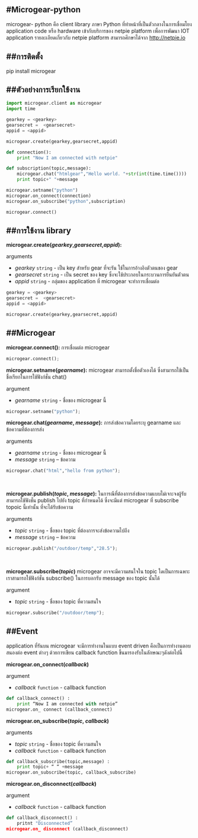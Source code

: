 #Microgear-python
-----------
microgear- python คือ client library ภาษา Python  ที่ทำหน้าที่เป็นตัวกลางในการเชื่อมโยง application code หรือ hardware เข้ากับบริการของ netpie platform เพื่อการพัฒนา IOT application รายละเอียดเกี่ยวกับ netpie platform สามารถศึกษาได้จาก http://netpie.io



##การติดตั้ง
-----------
pip install microgear



##ตัวอย่างการเรียกใช้งาน
-----------
```python
import microgear.client as microgear
import time

gearkey = <gearkey>
gearsecret =  <gearsecret>
appid = <appid>

microgear.create(gearkey,gearsecret,appid)

def connection():
	print "Now I am connected with netpie"

def subscription(topic,message):
	microgear.chat("htmlgear","Hello world. "+str(int(time.time())))
	print topic+" "+message

microgear.setname("python")
microgear.on_connect(connection)
microgear.on_subscribe("python",subscription)

microgear.connect()
```



##การใช้งาน library
------------
**microgear.create(*gearkey*,*gearsecret*,*appid*):**

arguments

 * *gearkey* `string` - เป็น key สำหรับ gear ที่จะรัน ใช้ในการอ้างอิงตัวตนของ gear
 * *gearsecret* `string` - เป็น secret ของ key ซึ่งจะใช้ประกอบในกระบวนการยืนยันตัวตน
 * *appid* `string` - กลุ่มของ application ที่ microgear จะทำการเชื่อมต่อ

```python
gearkey = <gearkey>
gearsecret =  <gearsecret>
appid = <appid>

microgear.create(gearkey,gearsecret,appid)
```




##Microgear
---------------

**microgear.connect():** การเชื่อมต่อ microgear

```python
microgear.connect();
```







**microgear.setname(*gearname*):** microgear สามารถตั้งชื่อตัวเองได้ ซึ่งสามารถใช้เป็นชื่อเรียกในการใช้ฟังก์ชั่น chat()

argument

* *gearname* `string` - ชื่อของ microgear นี้








```python
microgear.setname("python");
```

**microgear.chat(*gearname*, *message*):** การส่งข้อความโดยระบุ gearname และข้อความที่ต้องการส่ง

arguments

* *gearname* `string` - ชื่อของ microgear นี้
* *message* `string` – ข้อความ

```python
microgear.chat("html","hello from python");
```


<br data-effect="nomal"/>




**microgear.publish(*topic*, *message*):** ในการณีที่ต้องการส่งข้อความแบบไม่เจาะจงผู้รับ สามารถใช้ฟังชั่น publish ไปยัง topic ที่กำหนดได้ ซึ่งจะมีแต่ microgear ที่ subscribe topoic นี้เท่านั้น ที่จะได้รับข้อความ

arguments

* *topic* `string` - ชื่อของ topic ที่ต้องการจะส่งข้อความไปถึง
* *message* `string` – ข้อความ

```python
microgear.publish("/outdoor/temp","28.5");
```

<br data-effect="nomal"/>


**microgear.subscribe(*topic*)** microgear อาจจะมีความสนใจใน topic ใดเป็นการเฉพาะ เราสามารถใช้ฟังก์ชั่น subscribe() ในการบอกรับ message ของ topic นั้นได้

argument

* *topic* `string` - ชื่อของ topic ที่ความสนใจ



```python
microgear.subscribe("/outdoor/temp");
```



##Event
---------------
application ที่รันบน microgear จะมีการทำงานในแบบ event driven คือเป็นการทำงานตอบสนองต่อ event ต่างๆ ด้วยการเขียน callback function ขึ้นมารองรับในลักษณะๆดังต่อไปนี้

**microgear.on_connect(*callback*)**

argument

* *callback* `function` - callback function


```python
def callback_connect() :
	print “Now I am connected with netpie”
microgear.on_ connect (callback_connect)
```




**microgear.on_subscribe(*topic*, *callback*)**

arguments

* *topic* `string` - ชื่อของ topic ที่ความสนใจ
* *callback* `function` - callback function


```python
def callback_subscribe(topic,message) :
	print topic+ “ “ +message
microgear.on_subscribe(topic, callback_subscribe)
```




**microgear.on_disconnect(*callback*)**

argument


* *callback* `function` - callback function


```python
def callback_disconnect() :
	pritnt "Disconnected”
microgear.on_ disconnect (callback_disconnect)

```

